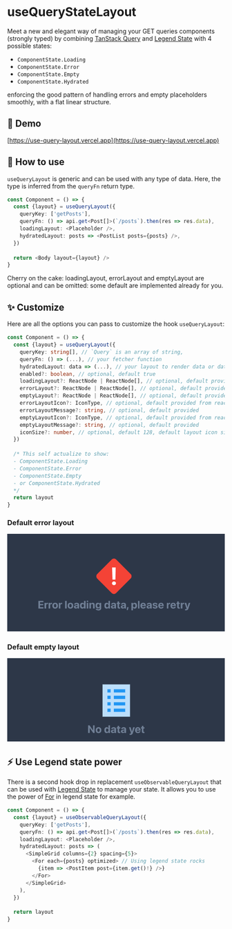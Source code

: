 # useQueryStateLayout

Meet a new and elegant way of managing your GET queries components (strongly typed) by combining [TanStack Query](https://tanstack.com/query/v4) and [Legend State](https://legendapp.com/open-source/state) with 4 possible states:
- `ComponentState.Loading`
- `ComponentState.Error`
- `ComponentState.Empty`
- `ComponentState.Hydrated`

enforcing the good pattern of handling errors and empty placeholders smoothly, with a flat linear structure.

## 🚀 Demo

[https://use-query-layout.vercel.app](https://use-query-layout.vercel.app)

## 📖 How to use

`useQueryLayout` is generic and can be used with any type of data. Here, the type is inferred from the `queryFn` return type.

```typescript jsx
const Component = () => {
  const {layout} = useQueryLayout({
    queryKey: ['getPosts'],
    queryFn: () => api.get<Post[]>(`/posts`).then(res => res.data),
    loadingLayout: <Placeholder />,
    hydratedLayout: posts => <PostList posts={posts} />,
  })

  return <Body layout={layout} />
}
```

Cherry on the cake: loadingLayout, errorLayout and emptyLayout are optional and can be omitted: some default are implemented already for you.

## ✨ Customize

Here are all the options you can pass to customize the hook `useQueryLayout`:

```typescript jsx  
const Component = () => {
  const {layout} = useQueryLayout({
    queryKey: string[], // `Query` is an array of string,
    queryFn: () => (...), // your fetcher function
    hydratedLayout: data => (...), // your layout to render data or data list
    enabled?: boolean, // optional, default true
    loadingLayout?: ReactNode | ReactNode[], // optional, default provided
    errorLayout?: ReactNode | ReactNode[], // optional, default provided
    emptyLayout?: ReactNode | ReactNode[], // optional, default provided
    errorLayoutIcon?: IconType, // optional, default provided from react-icons
    errorLayoutMessage?: string, // optional, default provided
    emptyLayoutIcon?: IconType, // optional, default provided from react-icons
    emptyLayoutMessage?: string, // optional, default provided
    iconSize?: number, // optional, default 128, default layout icon size
  })

  /* This self actualize to show:
  - ComponentState.Loading
  - ComponentState.Error
  - ComponentState.Empty  
  - or ComponentState.Hydrated
  */
  return layout 
}
```

### Default error layout

![Default error layout](img/default-error-layout.png)

### Default empty layout

![Default empty layout](img/default-empty-layout.png)

## ⚡ Use Legend state power

There is a second hook drop in replacement `useObservableQueryLayout` that can be used with [Legend State](https://legendapp.com/open-source/state) to manage your state. It allows you to use the power of [For](https://legendapp.com/open-source/state/fine-grained-reactivity/#for) in legend state for example.

```typescript jsx
const Component = () => {
  const {layout} = useObservableQueryLayout({
    queryKey: ['getPosts'],
    queryFn: () => api.get<Post[]>(`/posts`).then(res => res.data),
    loadingLayout: <Placeholder />,
    hydratedLayout: posts => (
      <SimpleGrid columns={2} spacing={5}>
        <For each={posts} optimized> // Using legend state rocks
          {item => <PostItem post={item.get()!} />}
        </For>
      </SimpleGrid>
    ),
  })

  return layout
}
```
